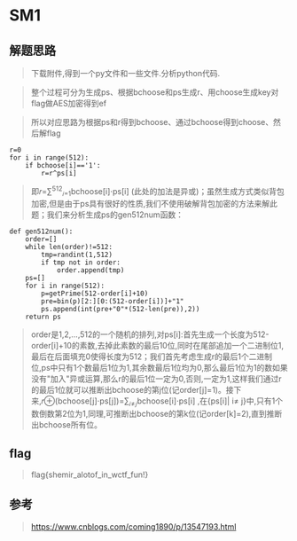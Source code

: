 # SM1

## 解题思路

> 下载附件,得到一个py文件和一些文件.分析python代码.

> 整个过程可分为生成ps、根据bchoose和ps生成r、用choose生成key对flag做AES加密得到ef

> 所以对应思路为根据ps和r得到bchoose、通过bchoose得到choose、然后解flag

```
r=0
for i in range(512):
    if bchoose[i]=='1':
        r=r^ps[i]
```

> 即𝑟=∑<sup>512</sup><sub>𝑖=1</sub>bchoose[i]⋅ps[i]
(此处的加法是异或)；虽然生成方式类似背包加密,但是由于ps具有很好的性质,我们不使用破解背包加密的方法来解此题；我们来分析生成ps的gen512num函数：

```
def gen512num():
    order=[]
    while len(order)!=512:
        tmp=randint(1,512)
        if tmp not in order:
            order.append(tmp)
    ps=[]
    for i in range(512):
        p=getPrime(512-order[i]+10)
        pre=bin(p)[2:][0:(512-order[i])]+"1"
        ps.append(int(pre+"0"*(512-len(pre)),2))
    return ps
```

> order是1,2,...,512的一个随机的排列,对ps[i]:首先生成一个长度为512-order[i]+10的素数,去掉此素数的最后10位,同时在尾部追加一个二进制位1,最后在后面填充0使得长度为512；我们首先考虑生成r的最后1个二进制位,ps中只有1个数最后1位为1,其余数最后1位均为0,那么最后1位为1的数如果没有"加入"异或运算,那么r的最后1位一定为0,否则,一定为1,这样我们通过r的最后1位就可以推断出bchoose的第j位(记order[j]=1)。接下来,𝑟⊕(bchoose[j]⋅ps[j])=∑<sub>𝑖≠𝑗</sub>bchoose[i]⋅ps[i]
,在{ps[i]| i≠
j}中,只有1个数倒数第2位为1,同理,可推断出bchoose的第k位(记order[k]=2),直到推断出bchoose所有位。

## flag

> flag{shemir_alotof_in_wctf_fun!}

## 参考

> https://www.cnblogs.com/coming1890/p/13547193.html